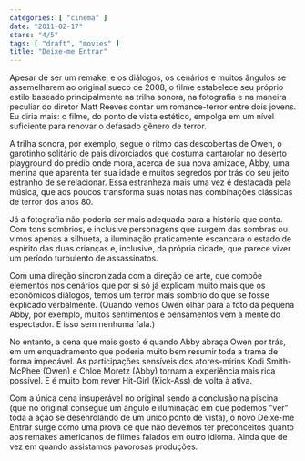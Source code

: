 ```yaml
---
categories: [ "cinema" ]
date: "2011-02-17"
stars: "4/5"
tags: [ "draft", "movies" ]
title: "Deixe-me Entrar"
---
```

Apesar de ser um remake, e os diálogos, os cenários e muitos ângulos se assemelharem ao original sueco de 2008, o filme estabelece seu próprio estilo baseado principalmente na trilha sonora, na fotografia e na maneira peculiar do diretor Matt Reeves contar um romance-terror entre dois jovens. Eu diria mais: o filme, do ponto de vista estético, empolga em um nível suficiente para renovar o defasado gênero de terror.

A trilha sonora, por exemplo, segue o ritmo das descobertas de Owen, o garotinho solitário de pais divorciados que costuma cantarolar no deserto playground do prédio onde mora, acerca de sua nova amizade, Abby, uma menina que aparenta ter sua idade e muitos segredos por trás do seu jeito estranho de se relacionar. Essa estranheza mais uma vez é destacada pela música, que aos poucos transforma suas notas nas combinações clássicas de terror dos anos 80.

Já a fotografia não poderia ser mais adequada para a história que conta. Com tons sombrios, e inclusive personagens que surgem das sombras ou vimos apenas a silhueta, a iluminação praticamente escancara o estado de espírito das duas crianças e, inclusive, da própria cidade, que parece viver um período turbulento de assassinatos.

Com uma direção sincronizada com a direção de arte, que compõe elementos nos cenários que por si só já explicam muito mais que os econômicos diálogos, temos um terror mais sombrio do que se fosse explicado verbalmente. (Quando vemos Owen olhar para a foto da pequena Abby, por exemplo, muitos sentimentos e pensamentos vem à mente do espectador. E isso sem nenhuma fala.)

No entanto, a cena que mais gosto é quando Abby abraça Owen por trás, em um enquadramento que poderia muito bem resumir toda a trama de forma impecável. As participações sensíveis dos atores-mirins Kodi Smith-McPhee (Owen) e Chloe Moretz (Abby) tornam a experiência mais rica possível. E é muito bom rever Hit-Girl (Kick-Ass) de volta à ativa.

Com a única cena insuperável no original sendo a conclusão na piscina (que no original consegue um ângulo e iluminação em que podemos "ver" toda a ação se desenrolando de um único ponto de vista), o novo Deixe-me Entrar surge como uma prova de que não devemos ter preconceitos quanto aos remakes americanos de filmes falados em outro idioma. Ainda que de vez em quando assistamos pavorosas produções.
